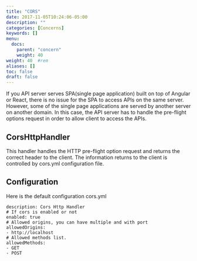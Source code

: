```yaml
---
title: "CORS"
date: 2017-11-05T10:24:06-05:00
description: ""
categories: [Concerns]
keywords: []
menu:
  docs:
    parent: "concern"
    weight: 40
weight: 40	#rem
aliases: []
toc: false
draft: false
---
```


If you API server serves SPA(single page application) built on top of Angular
or React, there is no issue for the SPA to access APIs on the same server.
However, some of the single page applications are served by another server
on another domain. In this case, the API server has to handle the pre-flight
options request in order to allow client to access the APIs. 


## CorsHttpHandler

This handler handles the HTTP pre-flight option request and returns the correct
header to the client. The information returns to the client is controlled by
cors.yml configuration file.

## Configuration

Here is the default configuration cors.yml

```
description: Cors Http Handler
# If cors is enabled or not
enabled: true
# Allowed origins, you can have multiple and with port
allowedOrigins:
- http://localhost
# Allowed methods list. 
allowedMethods:
- GET
- POST

```


